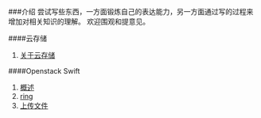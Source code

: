 ###介绍
尝试写些东西，一方面锻炼自己的表达能力，另一方面通过写的过程来增加对相关知识的理解。 欢迎围观和提意见。

####云存储

1. [关于云存储](/thinking_about_cloud_storage.md)

####Openstack Swift

1. [概述](/swift/summary.md)
2. [ring](/swift/ring.md)
3. [上传文件](/swift/create_object.md)
